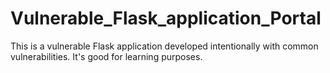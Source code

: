 # Vulnerable_Flask_application_Portal
This is a vulnerable Flask application developed intentionally with common vulnerabilities. It's good for learning purposes.
